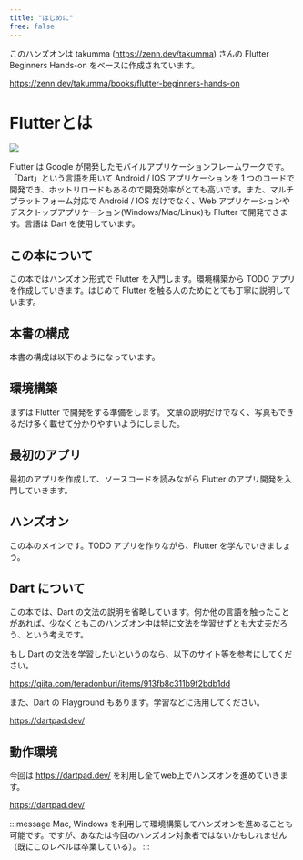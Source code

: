 ```yaml
---
title: "はじめに"
free: false
---
```


このハンズオンは takumma (https://zenn.dev/takumma) さんの Flutter Beginners Hands-on をベースに作成されています。

https://zenn.dev/takumma/books/flutter-beginners-hands-on


# Flutterとは

![](https://storage.googleapis.com/zenn-user-upload/e4060dca3620-20221202.png)

Flutter は Google が開発したモバイルアプリケーションフレームワークです。「Dart」という言語を用いて Android / IOS アプリケーションを 1 つのコードで開発でき、ホットリロードもあるので開発効率がとても高いです。また、マルチプラットフォーム対応で Android / IOS だけでなく、Web アプリケーションやデスクトップアプリケーション(Windows/Mac/Linux)も Flutter で開発できます。言語は Dart を使用しています。

## この本について
この本ではハンズオン形式で Flutter を入門します。環境構築から TODO アプリを作成していきます。はじめて Flutter を触る人のためにとても丁寧に説明しています。

## 本書の構成
本書の構成は以下のようになっています。

## 環境構築
まずは Flutter で開発をする準備をします。
文章の説明だけでなく、写真もできるだけ多く載せて分かりやすいようにしました。

## 最初のアプリ
最初のアプリを作成して、ソースコードを読みながら Flutter のアプリ開発を入門していきます。

## ハンズオン
この本のメインです。TODO アプリを作りながら、Flutter を学んでいきましょう。

## Dart について
この本では、Dart の文法の説明を省略しています。何か他の言語を触ったことがあれば、少なくともこのハンズオン中は特に文法を学習せずとも大丈夫だろう、という考えです。

もし Dart の文法を学習したいというのなら、以下のサイト等を参考にしてください。

https://qiita.com/teradonburi/items/913fb8c311b9f2bdb1dd

また、Dart の Playground もあります。学習などに活用してください。

https://dartpad.dev/

## 動作環境

今回は https://dartpad.dev/ を利用し全てweb上でハンズオンを進めていきます。

https://dartpad.dev/

:::message
Mac, Windows を利用して環境構築してハンズオンを進めることも可能です。ですが、あなたは今回のハンズオン対象者ではないかもしれません（既にこのレベルは卒業している）。
:::